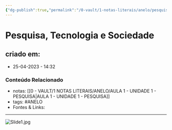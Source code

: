 ```yaml
---
{"dg-publish":true,"permalink":"/0-vault/1-notas-literais/anelo/pesquisa-tecnologia-e-sociedade/","tags":["ANELO"],"dgHomeLink":true,"dgShowLocalGraph":true,"dgShowFileTree":true,"dgEnableSearch":true,"noteIcon":""}
---
```


# Pesquisa, Tecnologia e Sociedade

## criado em: 
-  25-04-2023 - 14:32

### Conteúdo Relacionado
- notas: [[0 - VAULT/1 NOTAS LITERAIS/ANELO/AULA 1 - UNIDADE 1 - PESQUISA\|AULA 1 - UNIDADE 1 - PESQUISA]]
- tags: #ANELO 
- Fontes & Links: 

---

![Slide1.jpg](/img/user/0%20-%20VAULT/1%20NOTAS%20LITERAIS/ANELO/Slide1.jpg)